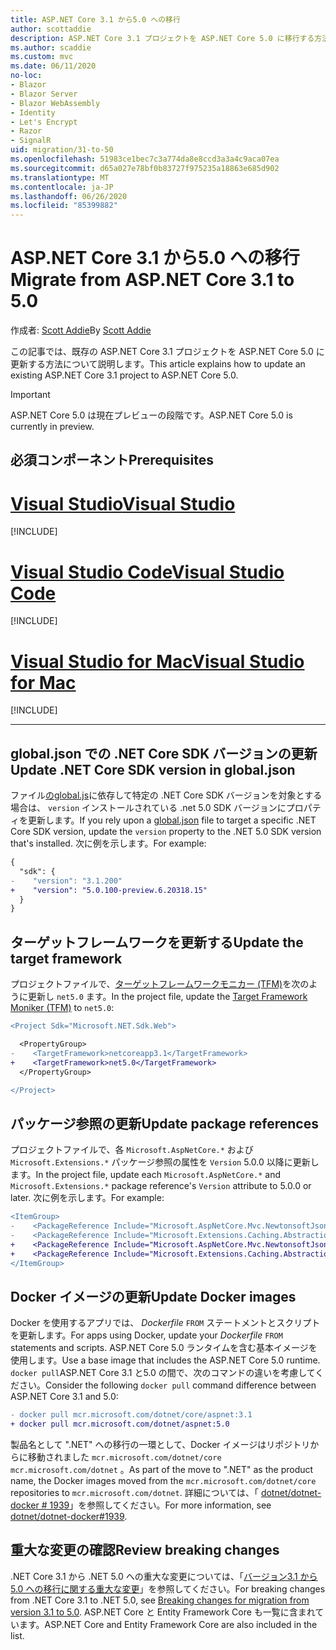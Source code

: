 ```yaml
---
title: ASP.NET Core 3.1 から5.0 への移行
author: scottaddie
description: ASP.NET Core 3.1 プロジェクトを ASP.NET Core 5.0 に移行する方法について説明します。
ms.author: scaddie
ms.custom: mvc
ms.date: 06/11/2020
no-loc:
- Blazor
- Blazor Server
- Blazor WebAssembly
- Identity
- Let's Encrypt
- Razor
- SignalR
uid: migration/31-to-50
ms.openlocfilehash: 51983ce1bec7c3a774da8e8ccd3a3a4c9aca07ea
ms.sourcegitcommit: d65a027e78bf0b83727f975235a18863e685d902
ms.translationtype: MT
ms.contentlocale: ja-JP
ms.lasthandoff: 06/26/2020
ms.locfileid: "85399882"
---
```

# <a name="migrate-from-aspnet-core-31-to-50"></a><span data-ttu-id="fc3fe-103">ASP.NET Core 3.1 から5.0 への移行</span><span class="sxs-lookup"><span data-stu-id="fc3fe-103">Migrate from ASP.NET Core 3.1 to 5.0</span></span>

<span data-ttu-id="fc3fe-104">作成者: [Scott Addie](https://github.com/scottaddie)</span><span class="sxs-lookup"><span data-stu-id="fc3fe-104">By [Scott Addie](https://github.com/scottaddie)</span></span>

<span data-ttu-id="fc3fe-105">この記事では、既存の ASP.NET Core 3.1 プロジェクトを ASP.NET Core 5.0 に更新する方法について説明します。</span><span class="sxs-lookup"><span data-stu-id="fc3fe-105">This article explains how to update an existing ASP.NET Core 3.1 project to ASP.NET Core 5.0.</span></span>

> [!IMPORTANT]
> <span data-ttu-id="fc3fe-106">ASP.NET Core 5.0 は現在プレビューの段階です。</span><span class="sxs-lookup"><span data-stu-id="fc3fe-106">ASP.NET Core 5.0 is currently in preview.</span></span>

## <a name="prerequisites"></a><span data-ttu-id="fc3fe-107">必須コンポーネント</span><span class="sxs-lookup"><span data-stu-id="fc3fe-107">Prerequisites</span></span>

# <a name="visual-studio"></a>[<span data-ttu-id="fc3fe-108">Visual Studio</span><span class="sxs-lookup"><span data-stu-id="fc3fe-108">Visual Studio</span></span>](#tab/visual-studio)

[!INCLUDE[](~/includes/net-core-prereqs-vs-5.0.md)]

# <a name="visual-studio-code"></a>[<span data-ttu-id="fc3fe-109">Visual Studio Code</span><span class="sxs-lookup"><span data-stu-id="fc3fe-109">Visual Studio Code</span></span>](#tab/visual-studio-code)

[!INCLUDE[](~/includes/net-core-prereqs-vsc-5.0.md)]

# <a name="visual-studio-for-mac"></a>[<span data-ttu-id="fc3fe-110">Visual Studio for Mac</span><span class="sxs-lookup"><span data-stu-id="fc3fe-110">Visual Studio for Mac</span></span>](#tab/visual-studio-mac)

[!INCLUDE[](~/includes/net-core-prereqs-mac-5.0.md)]

---

## <a name="update-net-core-sdk-version-in-globaljson"></a><span data-ttu-id="fc3fe-111">global.json での .NET Core SDK バージョンの更新</span><span class="sxs-lookup"><span data-stu-id="fc3fe-111">Update .NET Core SDK version in global.json</span></span>

<span data-ttu-id="fc3fe-112">ファイル[のglobal.js](/dotnet/core/tools/global-json)に依存して特定の .NET Core SDK バージョンを対象とする場合は、 `version` インストールされている .net 5.0 SDK バージョンにプロパティを更新します。</span><span class="sxs-lookup"><span data-stu-id="fc3fe-112">If you rely upon a [global.json](/dotnet/core/tools/global-json) file to target a specific .NET Core SDK version, update the `version` property to the .NET 5.0 SDK version that's installed.</span></span> <span data-ttu-id="fc3fe-113">次に例を示します。</span><span class="sxs-lookup"><span data-stu-id="fc3fe-113">For example:</span></span>

```diff
{
  "sdk": {
-    "version": "3.1.200"
+    "version": "5.0.100-preview.6.20318.15"
  }
}
```

## <a name="update-the-target-framework"></a><span data-ttu-id="fc3fe-114">ターゲットフレームワークを更新する</span><span class="sxs-lookup"><span data-stu-id="fc3fe-114">Update the target framework</span></span>

<span data-ttu-id="fc3fe-115">プロジェクトファイルで、[ターゲットフレームワークモニカー (TFM)](/dotnet/standard/frameworks)を次のように更新し `net5.0` ます。</span><span class="sxs-lookup"><span data-stu-id="fc3fe-115">In the project file, update the [Target Framework Moniker (TFM)](/dotnet/standard/frameworks) to `net5.0`:</span></span>

```diff
<Project Sdk="Microsoft.NET.Sdk.Web">

  <PropertyGroup>
-    <TargetFramework>netcoreapp3.1</TargetFramework>
+    <TargetFramework>net5.0</TargetFramework>
  </PropertyGroup>

</Project>
```

## <a name="update-package-references"></a><span data-ttu-id="fc3fe-116">パッケージ参照の更新</span><span class="sxs-lookup"><span data-stu-id="fc3fe-116">Update package references</span></span>

<span data-ttu-id="fc3fe-117">プロジェクトファイルで、各 `Microsoft.AspNetCore.*` および `Microsoft.Extensions.*` パッケージ参照の属性を `Version` 5.0.0 以降に更新します。</span><span class="sxs-lookup"><span data-stu-id="fc3fe-117">In the project file, update each `Microsoft.AspNetCore.*` and `Microsoft.Extensions.*` package reference's `Version` attribute to 5.0.0 or later.</span></span> <span data-ttu-id="fc3fe-118">次に例を示します。</span><span class="sxs-lookup"><span data-stu-id="fc3fe-118">For example:</span></span>

```diff
<ItemGroup>
-    <PackageReference Include="Microsoft.AspNetCore.Mvc.NewtonsoftJson" Version="3.1.2" />
-    <PackageReference Include="Microsoft.Extensions.Caching.Abstractions" Version="3.1.2" />
+    <PackageReference Include="Microsoft.AspNetCore.Mvc.NewtonsoftJson" Version="5.0.0-preview.6.20312.15" />
+    <PackageReference Include="Microsoft.Extensions.Caching.Abstractions" Version="5.0.0-preview.6.20305.6" />
</ItemGroup>
```

## <a name="update-docker-images"></a><span data-ttu-id="fc3fe-119">Docker イメージの更新</span><span class="sxs-lookup"><span data-stu-id="fc3fe-119">Update Docker images</span></span>

<span data-ttu-id="fc3fe-120">Docker を使用するアプリでは、 *Dockerfile* `FROM` ステートメントとスクリプトを更新します。</span><span class="sxs-lookup"><span data-stu-id="fc3fe-120">For apps using Docker, update your *Dockerfile* `FROM` statements and scripts.</span></span> <span data-ttu-id="fc3fe-121">ASP.NET Core 5.0 ランタイムを含む基本イメージを使用します。</span><span class="sxs-lookup"><span data-stu-id="fc3fe-121">Use a base image that includes the ASP.NET Core 5.0 runtime.</span></span> <span data-ttu-id="fc3fe-122">`docker pull`ASP.NET Core 3.1 と5.0 の間で、次のコマンドの違いを考慮してください。</span><span class="sxs-lookup"><span data-stu-id="fc3fe-122">Consider the following `docker pull` command difference between ASP.NET Core 3.1 and 5.0:</span></span>

```diff
- docker pull mcr.microsoft.com/dotnet/core/aspnet:3.1
+ docker pull mcr.microsoft.com/dotnet/aspnet:5.0
```

<span data-ttu-id="fc3fe-123">製品名として ".NET" への移行の一環として、Docker イメージはリポジトリからに移動されました `mcr.microsoft.com/dotnet/core` `mcr.microsoft.com/dotnet` 。</span><span class="sxs-lookup"><span data-stu-id="fc3fe-123">As part of the move to ".NET" as the product name, the Docker images moved from the `mcr.microsoft.com/dotnet/core` repositories to `mcr.microsoft.com/dotnet`.</span></span> <span data-ttu-id="fc3fe-124">詳細については、「 [dotnet/dotnet-docker # 1939](https://github.com/dotnet/dotnet-docker/issues/1939)」を参照してください。</span><span class="sxs-lookup"><span data-stu-id="fc3fe-124">For more information, see [dotnet/dotnet-docker#1939](https://github.com/dotnet/dotnet-docker/issues/1939).</span></span>

## <a name="review-breaking-changes"></a><span data-ttu-id="fc3fe-125">重大な変更の確認</span><span class="sxs-lookup"><span data-stu-id="fc3fe-125">Review breaking changes</span></span>

<span data-ttu-id="fc3fe-126">.NET Core 3.1 から .NET 5.0 への重大な変更については、「[バージョン3.1 から5.0 への移行に関する重大な変更](/dotnet/core/compatibility/3.1-5.0)」を参照してください。</span><span class="sxs-lookup"><span data-stu-id="fc3fe-126">For breaking changes from .NET Core 3.1 to .NET 5.0, see [Breaking changes for migration from version 3.1 to 5.0](/dotnet/core/compatibility/3.1-5.0).</span></span> <span data-ttu-id="fc3fe-127">ASP.NET Core と Entity Framework Core も一覧に含まれています。</span><span class="sxs-lookup"><span data-stu-id="fc3fe-127">ASP.NET Core and Entity Framework Core are also included in the list.</span></span>
